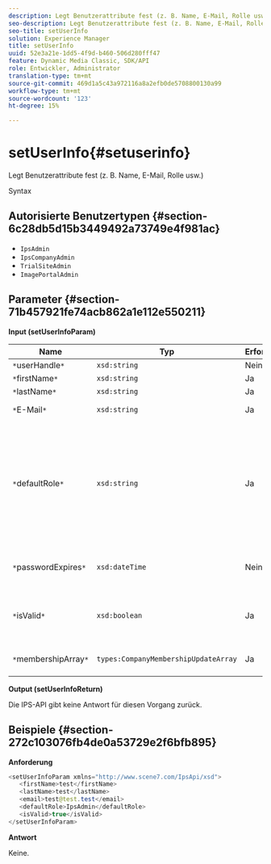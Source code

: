 ```yaml
---
description: Legt Benutzerattribute fest (z. B. Name, E-Mail, Rolle usw.)
seo-description: Legt Benutzerattribute fest (z. B. Name, E-Mail, Rolle usw.)
seo-title: setUserInfo
solution: Experience Manager
title: setUserInfo
uuid: 52e3a21e-1dd5-4f9d-b460-506d280fff47
feature: Dynamic Media Classic, SDK/API
role: Entwickler, Administrator
translation-type: tm+mt
source-git-commit: 469d1a5c43a972116a8a2efb0de5708800130a99
workflow-type: tm+mt
source-wordcount: '123'
ht-degree: 15%

---
```



# setUserInfo{#setuserinfo}

Legt Benutzerattribute fest (z. B. Name, E-Mail, Rolle usw.)

Syntax

## Autorisierte Benutzertypen {#section-6c28db5d15b3449492a73749e4f981ac}

* `IpsAdmin`
* `IpsCompanyAdmin`
* `TrialSiteAdmin`
* `ImagePortalAdmin`

## Parameter {#section-71b457921fe74acb862a1e112e550211}

**Input (setUserInfoParam)**

| Name | Typ | Erforderlich | Beschreibung |
|---|---|---|---|
| `*`userHandle`*` | `xsd:string` | Nein | Benutzerhandle. |
| `*`firstName`*` | `xsd:string` | Ja | Vorname. |
| `*`lastName`*` | `xsd:string` | Ja | Nachname. |
| `*`E-Mail`*` | `xsd:string` | Ja | Benutzer-E-Mail. |
| `*`defaultRole`*` | `xsd:string` | Ja | Legt die Rolle eines Benutzers in jeder Firma fest, zu der er gehört. Beachten Sie jedoch, dass die `IpsAdmin`-Rolle andere Einstellungen pro Firma außer Kraft setzt. |
| `*`passwordExpires`*` | `xsd:dateTime` | Nein | Das Ablaufdatum des Kennworts festlegen. |
| `*`isValid`*` | `xsd:boolean` | Ja | Bestimmt, ob der Benutzer ein gültiger IPS-Benutzer ist. |
| `*`membershipArray`*` | `types:CompanyMembershipUpdateArray` | Ja | Ein Array von Firmen-Handles. |

**Output (setUserInfoReturn)**

Die IPS-API gibt keine Antwort für diesen Vorgang zurück.

## Beispiele {#section-272c103076fb4de0a53729e2f6bfb895}

**Anforderung**

```java
<setUserInfoParam xmlns="http://www.scene7.com/IpsApi/xsd">
   <firstName>test</firstName>
   <lastName>test</lastName>
   <email>test@test.test</email>
   <defaultRole>IpsAdmin</defaultRole>
   <isValid>true</isValid>
</setUserInfoParam>
```

**Antwort**

Keine.
